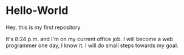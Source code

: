 # Hello-World
Hey, this is my first repository

It's 8:24 p.m. and I'm on my current office job.
I will become a web programmer one day, I know it.
I will do small steps towards my goal.
